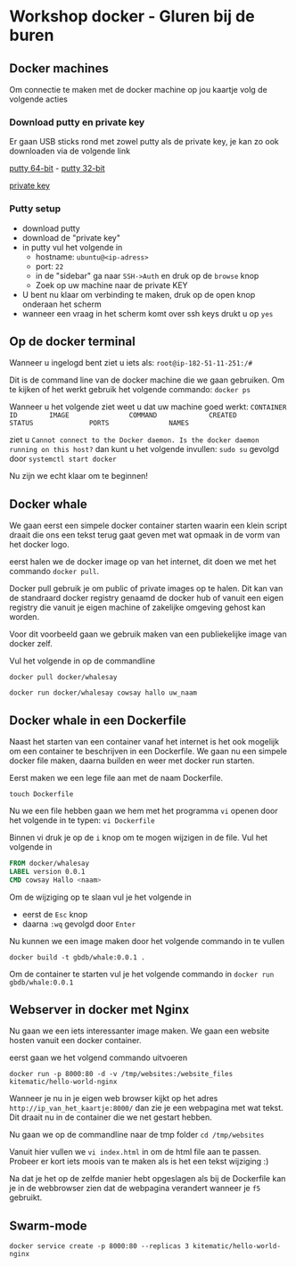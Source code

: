 # Workshop docker - Gluren bij de buren

## Docker machines

Om connectie te maken met de docker machine op jou kaartje volg de volgende acties

### Download putty en private key

Er gaan USB sticks rond met zowel putty als de private key, je kan zo ook downloaden via de volgende link

[putty 64-bit](https://the.earth.li/~sgtatham/putty/latest/w64/putty-64bit-0.68-installer.msi) -
[putty 32-bit](https://the.earth.li/~sgtatham/putty/latest/w32/putty-0.68-installer.msi)

[private key](https://raw.githubusercontent.com/vincentfree/GlurenBijDeBuren/master/workshop_user1.ppk)

### Putty setup

- download putty
- download de "private key"
- in putty vul het volgende in
  - hostname: `ubuntu@<ip-adress>`
  - port: `22`
  - in de "sidebar" ga naar `SSH->Auth` en druk op de `browse` knop
  - Zoek op uw machine naar de private KEY
- U bent nu klaar om verbinding te maken, druk op de open knop onderaan het scherm
- wanneer een vraag in het scherm komt over ssh keys drukt u op `yes`

## Op de docker terminal

Wanneer u ingelogd bent ziet u iets als: `root@ip-182-51-11-251:/#`

Dit is de command line van de docker machine die we gaan gebruiken.
Om te kijken of het werkt gebruik het volgende commando: `docker ps`

Wanneer u het volgende ziet weet u dat uw machine goed werkt: `CONTAINER ID        IMAGE               COMMAND             CREATED             STATUS              PORTS               NAMES`

ziet u `Cannot connect to the Docker daemon. Is the docker daemon running on this host?` dan kunt u het volgende invullen: `sudo su` gevolgd door `systemctl start docker`

Nu zijn we echt klaar om te beginnen!

## Docker whale

We gaan eerst een simpele docker container starten waarin een klein script draait die ons een tekst terug gaat geven met wat opmaak in de vorm van het docker logo.

eerst halen we de docker image op van het internet, dit doen we met het commando `docker pull`.

Docker pull gebruik je om public of private images op te halen.
Dit kan van de standraard docker registry genaamd de docker hub of vanuit een eigen registry die vanuit je eigen machine of zakelijke omgeving gehost kan worden.

Voor dit voorbeeld gaan we gebruik maken van een publiekelijke image van docker zelf.

Vul het volgende in op de commandline

`docker pull docker/whalesay`

`docker run docker/whalesay cowsay hallo uw_naam`

## Docker whale in een Dockerfile

Naast het starten van een container vanaf het internet is het ook mogelijk om een container te beschrijven in een Dockerfile.
We gaan nu een simpele docker file maken, daarna builden en weer met docker run starten.

Eerst maken we een lege file aan met de naam Dockerfile.

`touch Dockerfile`

Nu we een file hebben gaan we hem met het programma `vi` openen door het volgende in te typen: `vi Dockerfile`

Binnen vi druk je op de `i` knop om te mogen wijzigen in de file. Vul het volgende in

```Dockerfile
FROM docker/whalesay
LABEL version 0.0.1
CMD cowsay Hallo <naam>
```

Om de wijziging op te slaan vul je het volgende in

- eerst de `Esc` knop
- daarna `:wq` gevolgd door `Enter`

Nu kunnen we een image maken door het volgende commando in te vullen

`docker build -t gbdb/whale:0.0.1 .`

Om de container te starten vul je het volgende commando in `docker run gbdb/whale:0.0.1`

## Webserver in docker met Nginx

Nu gaan we een iets interessanter image maken.
We gaan een website hosten vanuit een docker container.

eerst gaan we het volgend commando uitvoeren

`docker run -p 8000:80 -d -v /tmp/websites:/website_files kitematic/hello-world-nginx`

Wanneer je nu in je eigen web browser kijkt op het adres `http://ip_van_het_kaartje:8000/`
dan zie je een webpagina met wat tekst. Dit draait nu in de container die we net gestart hebben.

Nu gaan we op de commandline naar de tmp folder `cd /tmp/websites`

Vanuit hier vullen we `vi index.html` in om de html file aan te passen.
Probeer er kort iets moois van te maken als is het een tekst wijziging :)

Na dat je het op de zelfde manier hebt opgeslagen als bij de Dockerfile kan je in de webbrowser zien dat de webpagina verandert wanneer je `f5` gebruikt.

## Swarm-mode



`docker service create -p 8000:80 --replicas 3 kitematic/hello-world-nginx`

